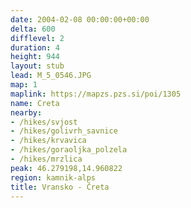 ```yaml
---
date: 2004-02-08 00:00:00+00:00
delta: 600
difflevel: 2
duration: 4
height: 944
layout: stub
lead: M_5_0546.JPG
map: 1
maplink: https://mapzs.pzs.si/poi/1305
name: Creta
nearby:
- /hikes/svjost
- /hikes/golivrh_savnice
- /hikes/krvavica
- /hikes/goraoljka_polzela
- /hikes/mrzlica
peak: 46.279198,14.960822
region: kamnik-alps
title: Vransko - Čreta
---
```

